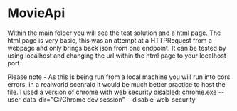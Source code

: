 # MovieApi

Within the main folder you will see the test solution and a html page.
The html page is very basic, this was an attempt at a HTTPRequest from a webpage and only brings back json from one endpoint. It can be tested by using localhost and changing the url within the html page to your localhost port.

Please note - As this is being run from a local machine you will run into cors errors, in a realworld scenraio it would be much better practice to host the file. I used a version of chrome with web security disabled:
chrome.exe --user-data-dir="C:/Chrome dev session" --disable-web-security
